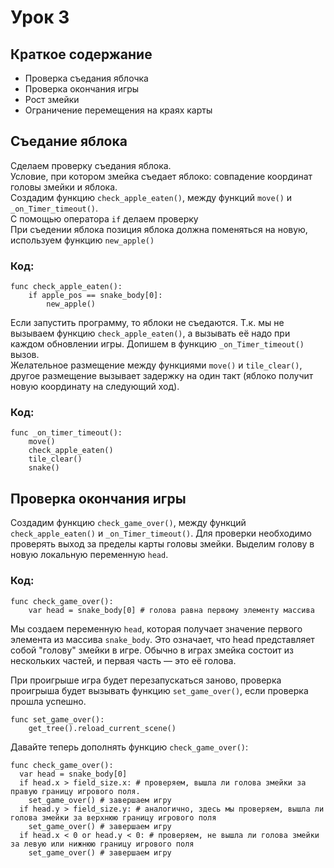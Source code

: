 # Урок 3 

## Краткое содержание 

- Проверка съедания яблочка
- Проверка окончания игры
- Рост змейки
- Ограничение перемещения на краях карты

## Съедание яблока
Сделаем проверку съедания яблока.
<br>
Условие, при котором змейка съедает яблоко: совпадение координат головы змейки и яблока.<br>
Создадим функцию `check_apple_eaten()`, между функций `move()` и `_on_Timer_timeout()`.<br>
С помощью оператора `if` делаем проверку<br>
При съедении яблока позиция яблока должна поменяться на новую, используем функцию `new_apple()`

### Код:

```gdscript
func check_apple_eaten():
	if apple_pos == snake_body[0]:
		new_apple()
```

Если запустить программу, то яблоки не съедаются. Т.к. мы не вызываем функцию `check_apple_eaten()`, а вызывать её надо при каждом обновлении игры. Допишем в функцию `_on_Timer_timeout()` вызов. <br> Желательное размещение между функциями `move()` и `tile_clear()`, другое размещение вызывает задержку на один такт (яблоко получит новую координату на следующий ход). <br>

### Код:

```gdscript
func _on_timer_timeout():
	move()
	check_apple_eaten()
	tile_clear()
	snake()
```

## Проверка окончания игры

Создадим функцию `check_game_over()`, между функций `check_apple_eaten()` и `_on_Timer_timeout()`.
Для проверки необходимо проверять выход за пределы карты головы змейки. Выделим голову в новую локальную переменную `head`. 

### Код:

```gdscript
func check_game_over():
	var head = snake_body[0] # голова равна первому элементу массива
```
Мы создаем переменную `head`, которая получает значение первого элемента из массива `snake_body`. Это означает, что head представляет собой "голову" змейки в игре. Обычно в играх змейка состоит из нескольких частей, и первая часть — это её голова.


При проигрыше игра будет перезапускаться заново, проверка проигрыша будет вызывать функцию `set_game_over()`, если проверка прошла успешно.

```gdscript
func set_game_over(): 
	get_tree().reload_current_scene() 
```

Давайте теперь дополнять функцию `check_game_over()`:

```gdscript
func check_game_over():
  var head = snake_body[0]
  if head.x > field_size.x: # проверяем, вышла ли голова змейки за правую границу игрового поля. 
    set_game_over() # завершаем игру
  if head.y > field_size.y: # аналогично, здесь мы проверяем, вышла ли голова змейки за верхнюю границу игрового поля
    set_game_over() # завершаем игру
  if head.x < 0 or head.y < 0: # проверяем, не вышла ли голова змейки за левую или нижнюю границу игрового поля
    set_game_over() # завершаем игру
```
